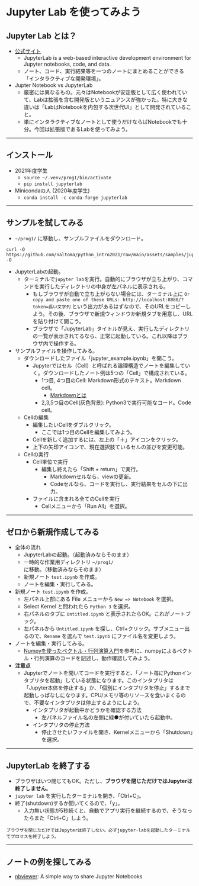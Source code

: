 # Jupyter Lab を使ってみよう

## Jupyter Lab とは？
- [公式サイト](http://jupyter.org)
  - JupyterLab is a web-based interactive development environment for Jupyter notebooks, code, and data.
  - ノート、コード、実行結果等を一つのノートにまとめることができる「インタラクティブな開発環境」。
- Jupter Notebook vs JupyterLab
  - 厳密には異なるもの。元々はNotebookが安定版として広く使われていて、Labは拡張を含む開発版というニュアンスが強かった。特に大きな違いは「LabはNotebookを内包する次世代UI」として開発されていること。
  - 単にインタラクティブなノートとして使うだけならばNotebookでも十分。今回は拡張版であるLabを使ってみよう。

---
## インストール
- 2021年度学生
  - ``source ~/.venv/prog1/bin/activate``
  - ``pip install jupyterlab``
- Minicondaの人 (2020年度学生)
  - ``conda install -c conda-forge jupyterlab``

---
## サンプルを試してみる
- ``~/prog1/`` に移動し、サンプルファイルをダウンロード。
```
curl -O https://github.com/naltoma/python_intro2021/raw/main/assets/samples/jupyter_example.ipynb -O
```

- JupyterLabの起動。
  - ターミナルで``jupyter lab``を実行。自動的にブラウザが立ち上がり、コマンドを実行したディレクトリの中身が左パネルに表示される。
    - もしブラウザが自動で立ち上がらない場合には、ターミナル上に ``Or copy and paste one of these URLs: http://localhost:8888/?token=長い文字列`` という出力があるはずなので、そのURLをコピーしよう。その後、ブラウザで新規ウィンドウか新規タブを用意し、URLを貼り付けて開こう。
    - ブラウザで「JupyterLab」タイトルが見え、実行したディレクトリの一覧が表示されてるなら、正常に起動している。これ以降はブラウザ内で操作する。
- サンプルファイルを操作してみる。
  - ダウンロードしたファイル「jupyter_example.ipynb」を開こう。
    - Jupyterではセル（Cell）と呼ばれる論理構造でノートを編集していく。ダウンロードしたノート例は5つの「Cell」で構成されている。
      - 1つ目, 4つ目のCell: Markdown形式のテキスト。Markdown cell。
        - [Markdownとは](http://www.markdown.jp/what-is-markdown/)
      - 2,3,5つ目のCell(灰色背景): Python3で実行可能なコード。Code cell。
  - Cellの編集
    - 編集したいCellをダブルクリック。
      - ここでは1つ目のCellを編集してみよう。
    - Cellを新しく追加するには、左上の「＋」アイコンをクリック。
    - 上下の矢印アイコンで、現在選択肢ているセルの並びを変更可能。
  - Cellの実行
    - Cell単位で実行
      - 編集し終えたら「Shift + return」で実行。
        - Markdownセルなら、viewの更新。
        - Codeセルなら、コードを実行し、実行結果をセルの下に出力。
    - ファイルに含まれる全てのCellを実行
      - Cellメニューから「Run All」を選択。

---
## ゼロから新規作成してみる
- 全体の流れ
  - JupyterLabの起動。（起動済みならそのまま）
  - 一時的な作業用ディレクトリ ``~/prog1/`` に移動。（移動済みならそのまま）
  - 新規ノート ``test.ipynb`` を作成。
  - ノートを編集・実行してみる。
- 新規ノート ``test.ipynb`` を作成。
  - 左パネル上部にある File メニューから ``New => Notebook`` を選択。
  - Select Kernel と問われたら ``Python 3`` を選択。
  - 右パネルのタブに ``Untitled.ipynb`` と表示されたらOK。これがノートブック。
  - 左パネルから ``Untitled.ipynb`` を探し、Ctrl+クリック。サブメニュー出るので、``Rename`` を選んで ``test.ipynb`` にファイル名を変更しよう。
- ノートを編集・実行してみる。
  - [Numpyを使ったベクトル・行列演算入門](./numpy)を参考に、numpyによるベクトル・行列演算のコードを記述し、動作確認してみよう。
- **注意点**
  - Jupyterでノートを開いてコードを実行すると、「ノート毎にPythonインタプリタを起動」している状態になります。このインタプリタは「Jupyter本体を停止する」か、「個別にインタプリタを停止」するまで起動しっぱなしになります。CPU/メモリ等のリソースを食いまくるので、不要なインタプリタは停止するようにしよう。
    - インタプリタが起動中かどうかを確認する方法
      - 左パネルファイル名の左側に緑●が付いていたら起動中。
    - インタプリタの停止方法
      - 停止させたいファイルを開き、Kernelメニューから「Shutdown」を選択。

---
## JupyterLab を終了する
- ブラウザはいつ閉じてもOK。ただし、**ブラウザを閉じただけではJupyterは終了しません**。
- ``jupyter lab`` を実行したターミナルを開き、「Ctrl+C」。
- 終了(shutdown)するか聞いてくるので、「y」。
  - 入力無い状態が5秒続くと、自動でアプリ実行を継続するので、そうなったらまた「Ctrl+C」しよう。

```{warning}
ブラウザを閉じただけではJupyterは終了しない。必ずjupyter-labを起動したターミナルでプロセスを終了しよう。
```

---
## <a name="others">ノートの例を探してみる</a>
- [nbviewer](http://nbviewer.jupyter.org): A simple way to share Jupyter Notebooks
